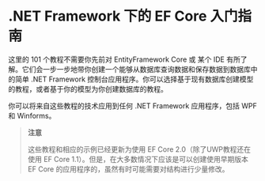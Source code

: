# .NET Framework 下的 EF Core 入门指南

这里的 101 个教程不需要你先前对 EntityFramework Core 或 某个 IDE 有所了解。它们会一步一步地带你创建一个能够从数据库查询数据和保存数据到数据库中的简单 .NET Framework 控制台应用程序。你可以选择基于现有数据库创建模型的教程，或者基于你的模型为你创建数据库的教程。

你可以将来自这些教程的技术应用到任何 .NET Framework 应用程序，包括 WPF 和 Winforms。

> **注意**
>
> 这些教程和相应的示例已经更新为使用 EF Core 2.0（除了UWP教程还在使用 EF Core 1.1）。但是，在大多数情况下应该是可以创建使用早期版本 EF Core 的应用程序的，虽然有时可能需要对结构进行少量修改。